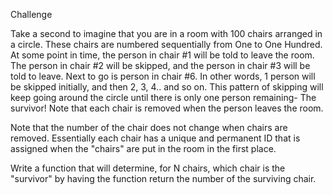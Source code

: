 Challenge

Take a second to imagine that you are in a room with 100 chairs arranged in a circle. 
These chairs are numbered sequentially from One to One Hundred. 
At some point in time, the person in chair #1 will be told to leave the room. 
The person in chair #2 will be skipped, and the person in chair #3 will be told to leave. 
Next to go is person in chair #6. In other words, 1 person will be skipped initially, and then 2, 3, 4.. and so on. 
This pattern of skipping will keep going around the circle until there is only one person remaining- The survivor! 
Note that each chair is removed when the person leaves the room.

Note that the number of the chair does not change when chairs are removed. Essentially each chair has a unique and permanent ID that is assigned when the "chairs" are put in the room in the first place.

Write a function that will determine, for N chairs, which chair is the "survivor" by having the function return the number of the surviving chair.